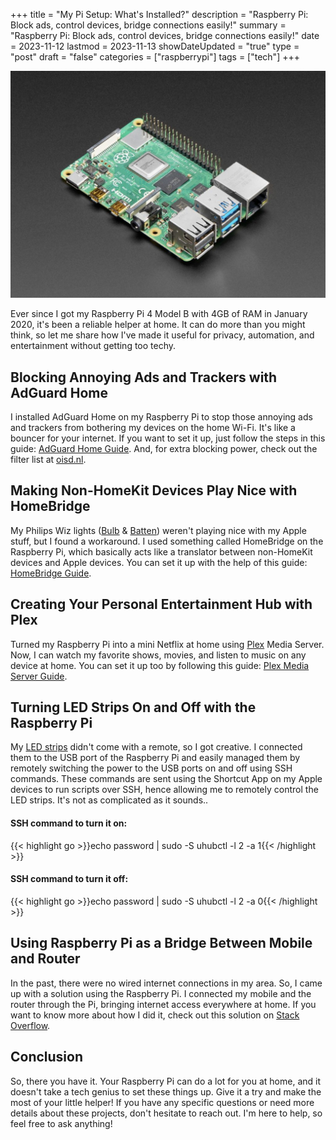 +++
title = "My Pi Setup: What's Installed?"
description = "Raspberry Pi: Block ads, control devices, bridge connections easily!"
summary = "Raspberry Pi: Block ads, control devices, bridge connections easily!"
date = 2023-11-12
lastmod = 2023-11-13
showDateUpdated = "true"
type = "post"
draft = "false"
categories = ["raspberrypi"]
tags = ["tech"]
+++

![](thumb.jpg)

Ever since I got my Raspberry Pi 4 Model B with 4GB of RAM in January 2020, it's been a reliable helper at home. It can do more than you might think, so let me share how I've made it useful for privacy, automation, and entertainment without getting too techy.

## Blocking Annoying Ads and Trackers with AdGuard Home
I installed AdGuard Home on my Raspberry Pi to stop those annoying ads and trackers from bothering my devices on the home Wi-Fi. It's like a bouncer for your internet. If you want to set it up, just follow the steps in this guide: [AdGuard Home Guide](https://pimylifeup.com/raspberry-pi-adguard-home/). And, for extra blocking power, check out the filter list at [oisd.nl](https://oisd.nl/).

## Making Non-HomeKit Devices Play Nice with HomeBridge
My Philips Wiz lights ([Bulb](https://amzn.eu/d/g5PahRL) & [Batten](https://amzn.eu/d/3323rph)) weren't playing nice with my Apple stuff, but I found a workaround. I used something called HomeBridge on the Raspberry Pi, which basically acts like a translator between non-HomeKit devices and Apple devices. You can set it up with the help of this guide: [HomeBridge Guide](https://pimylifeup.com/raspberry-pi-homebridge/).

## Creating Your Personal Entertainment Hub with Plex
Turned my Raspberry Pi into a mini Netflix at home using [Plex](https://plex.tv) Media Server. Now, I can watch my favorite shows, movies, and listen to music on any device at home. You can set it up too by following this guide: [Plex Media Server Guide](https://pimylifeup.com/raspberry-pi-plex-server/).

## Turning LED Strips On and Off with the Raspberry Pi
My [LED strips](https://amzn.eu/d/fOHDthp) didn't come with a remote, so I got creative. I connected them to the USB port of the Raspberry Pi and easily managed them by remotely switching the power to the USB ports on and off using SSH commands. These commands are sent using the Shortcut App on my Apple devices to run scripts over SSH, hence allowing me to remotely control the LED strips. It's not as complicated as it sounds..

#### SSH command to turn it on:
{{< highlight go >}}echo password | sudo -S uhubctl -l 2 -a 1{{< /highlight >}}
#### SSH command to turn it off:
{{< highlight go >}}echo password | sudo -S uhubctl -l 2 -a 0{{< /highlight >}}

## Using Raspberry Pi as a Bridge Between Mobile and Router
In the past, there were no wired internet connections in my area. So, I came up with a solution using the Raspberry Pi. I connected my mobile and the router through the Pi, bringing internet access everywhere at home. If you want to know more about how I did it, check out this solution on [Stack Overflow](https://stackoverflow.com/q/41766414).

## Conclusion
So, there you have it. Your Raspberry Pi can do a lot for you at home, and it doesn't take a tech genius to set these things up. Give it a try and make the most of your little helper! If you have any specific questions or need more details about these projects, don't hesitate to reach out. I'm here to help, so feel free to ask anything!